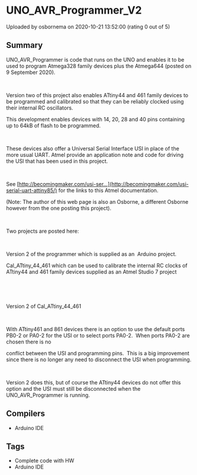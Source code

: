 # UNO_AVR_Programmer_V2

Uploaded by osbornema on 2020-10-21 13:52:00 (rating 0 out of 5)

## Summary

UNO\_AVR\_Programmer is code that runs on the UNO and enables it to be used to program Atmega328 family devices plus the Atmega644 (posted on 9 September 2020).


 


Version two of this project also enables ATtiny44 and 461 family devices to be programmed and calibrated so that they can be reliably clocked using their internal RC oscillators.


This development enables devices with 14, 20, 28 and 40 pins containing up to 64kB of flash to be programmed.


 


These devices also offer a Universal Serial Interface USI in place of the more usual UART. Atmel provide an application note and code for driving the USI that has been used in this project.


 


See [http://becomingmaker.com/usi-ser...](http://becomingmaker.com/usi-serial-uart-attiny85/) for the links to this Atmel documentation.


(Note: The author of this web page is also an Osborne, a different Osborne however from the one posting this project).


 


Two projects are posted here:


 


Version 2 of the programmer which is supplied as an  Arduino project.


Cal\_ATtiny\_44\_461 which can be used to calibrate the internal RC clocks of ATtiny44 and 461 family devices supplied as an Atmel Studio 7 project


 


 


Version 2 of Cal\_ATtiny\_44\_461


 


With ATtiny461 and 861 devices there is an option to use the default ports  PB0-2 or PA0-2 for the USI or to select ports PA0-2.  When ports PA0-2 are chosen there is no


conflict between the USI and programming pins.  This is a big improvement since there is no longer any need to disconnect the USI when programming.


 


Version 2 does this, but of course the ATtiny44 devices do not offer this option and the USI must still be disconnected when the UNO\_AVR\_Programmer is running.

## Compilers

- Arduino IDE

## Tags

- Complete code with HW
- Arduino IDE
